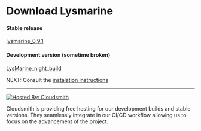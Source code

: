 
# Download Lysmarine


#### Stable release

[lysmarine_0.9.1](https://cloudsmith.io/~lysmarineos/repos/release/packages/#) 


#### Development version (sometime broken)

[LysMarine_night_build](https://cloudsmith.io/~lysmarineos/repos/dev/packages/#)			      

NEXT: Consult the [instalation instructions](INSTALL.md) 			      
 
<hr>

[![Hosted By: Cloudsmith](https://img.shields.io/badge/OSS%20hosting%20by-cloudsmith-blue?logo=cloudsmith&style=for-the-badge)](https://cloudsmith.com)

Cloudsmith is providing free hosting for our development builds and stable versions. They seamlessly integrate in our CI/CD workflow allowing us to focus on the advancement of the project.  